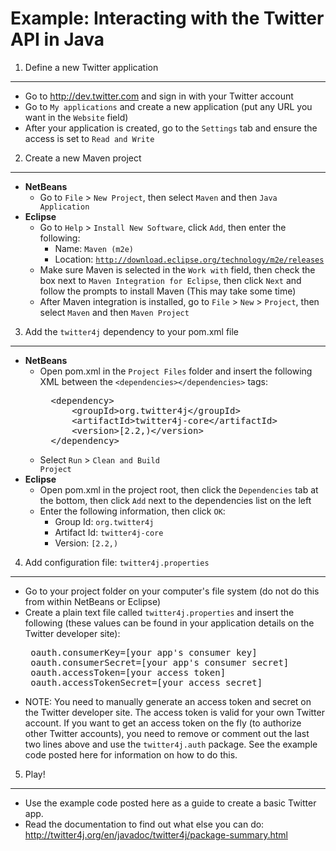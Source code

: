 Example: Interacting with the Twitter API in Java
=================================================

1. Define a new Twitter application
-----------------------------------
   * Go to http://dev.twitter.com and sign in with your Twitter account
   * Go to <code>My applications</code> and create a new application (put any URL you want in the <code>Website</code> field)
   * After your application is created, go to the <code>Settings</code> tab and ensure the access is set to <code>Read and Write</code>

2. Create a new Maven project
-----------------------------
   * <b>NetBeans</b>
      * Go to <code>File</code> &gt; <code>New Project</code>, then select <code>Maven</code> and then <code>Java Application</code>
   * <b>Eclipse</b>
      * Go to <code>Help</code> &gt; <code>Install New Software</code>, click <code>Add</code>, then enter the following:
          * Name: <code>Maven (m2e)</code>
          * Location: <code>http://download.eclipse.org/technology/m2e/releases</code>
      * Make sure Maven is selected in the <code>Work with</code> field, then check the box next to <code>Maven Integration for Eclipse</code>, then click <code>Next</code> and follow the prompts to install Maven (This may take some time)
      * After Maven integration is installed, go to <code>File</code> &gt; <code>New</code> &gt; <code>Project</code>, then select <code>Maven</code> and then <code>Maven Project</code>

3. Add the <code>twitter4j</code> dependency to your pom.xml file
-----------------------------------------------------------------
   * <b>NetBeans</b>
      * Open pom.xml in the <code>Project Files</code> folder and insert the following XML between the <code>&lt;dependencies&gt;&lt;/dependencies&gt;</code> tags:
        <pre>
          &lt;dependency&gt;
              &lt;groupId&gt;org.twitter4j&lt;/groupId&gt;
              &lt;artifactId&gt;twitter4j-core&lt;/artifactId&gt;
              &lt;version&gt;[2.2,)&lt;/version&gt;
          &lt;/dependency&gt;
        </pre>
      * Select <code>Run</code> &gt; <code>Clean and Build Project</code>
   * <b>Eclipse</b>
      * Open pom.xml in the project root, then click the <code>Dependencies</code> tab at the bottom, then click <code>Add</code> next to the dependencies list on the left
      * Enter the following information, then click <code>OK</code>:
         * Group Id: <code>org.twitter4j</code>
         * Artifact Id: <code>twitter4j-core</code>
         * Version: <code>[2.2,)</code>

4. Add configuration file: <code>twitter4j.properties</code>
------------------------------------------------------------
   * Go to your project folder on your computer's file system (do not do this from within NetBeans or Eclipse)
   * Create a plain text file called <code>twitter4j.properties</code> and insert the following (these values can be found in your application details on the Twitter developer site):
     <pre>
      oauth.consumerKey=[your app's consumer key]
      oauth.consumerSecret=[your app's consumer secret]
      oauth.accessToken=[your access token]
      oauth.accessTokenSecret=[your access secret]
     </pre>
   * NOTE: You need to manually generate an access token and secret on the Twitter developer site. The access token is valid for your own Twitter account. If you want to get an access token on the fly (to authorize other Twitter accounts), you need to remove or comment out the last two lines above and use the <code>twitter4j.auth</code> package. See the example code posted here for information on how to do this.

5. Play!
--------
   * Use the example code posted here as a guide to create a basic Twitter app.
   * Read the documentation to find out what else you can do: http://twitter4j.org/en/javadoc/twitter4j/package-summary.html
